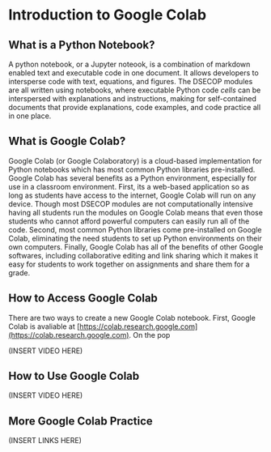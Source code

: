 # Introduction to Google Colab

## What is a Python Notebook?
A python notebook, or a Jupyter noteook, is a combination of markdown enabled text and executable code in one document. It allows developers to intersperse code with text, equations, and figures. The DSECOP modules are all written using notebooks, where executable Python code _cells_ can be interspersed with explanations and instructions, making for self-contained documents that provide explanations, code examples, and code practice all in one place.

## What is Google Colab?
Google Colab (or Google Colaboratory) is a cloud-based implementation for Python notebooks which has most common Python libraries pre-installed. Google Colab has several benefits as a Python environment, especially for use in a classroom environment. First, its a web-based application so as long as students have access to the internet, Google Colab will run on any device. Though most DSECOP modules are not computationally intensive having all students run the modules on Google Colab means that even those students who cannot afford powerful computers can easily run all of the code. Second, most common Python libraries come pre-installed on Google Colab, eliminating the need students to set up Python environments on their own computers. Finally, Google Colab has all of the benefits of other Google softwares, including collaborative editing and link sharing which it makes it easy for students to work together on assignments and share them for a grade.

## How to Access Google Colab
There are two ways to create a new Google Colab notebook. First, Google Colab is avaliable at [https://colab.research.google.com](https://colab.research.google.com). On the pop

(INSERT VIDEO HERE)

## How to Use Google Colab

(INSERT VIDEO HERE)

## More Google Colab Practice

(INSERT LINKS HERE)